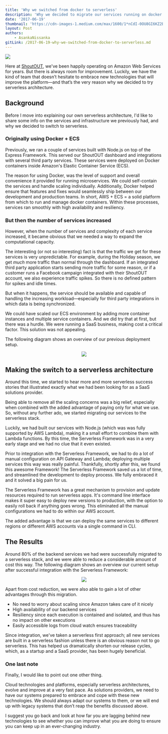 ```yaml
---
title: 'Why we switched from docker to serverless'
description: 'Why we decided to migrate our services running on docker containers to serverless stack using aws lambda functions and aws api gateway'
date: '2017-06-19'
thumbnail: 'https://cdn-images-1.medium.com/max/1600/1*nCdI-0OU8GI6KZ2BwTvfDQ.png'
layout: Post
authors:
    - AsankaNissanka
gitLink: /2017-06-19-why-we-switched-from-docker-to-serverless.md
---
```


<img src="https://s3-us-west-2.amazonaws.com/assets.blog.serverless.com/header+images/docker-vs-serverless.jpg">

Here at [ShoutOUT](https://getshoutout.com), we've been happily operating on Amazon Web Services for years. But there is always room for improvement. Luckily, we have the kind of team that doesn’t hesitate to embrace new technologies that will improve the platform—and that’s the very reason why we decided to try serverless architecture.

## Background

Before I move into explaining our own serverless architecture, I'd like to share some info on the services and infrastructure we previously had, and why we decided to switch to serverless.

### Originally using Docker + ECS

Previously, we ran a couple of services built with Node.js on top of the Express Framework. This served our ShoutOUT dashboard and integrations with several third party services. These services were deployed on Docker containers inside Amazon's Elastic Container Service (ECS).

The reason for using Docker, was the level of support and overall convenience it provided for running microservices. We could self-contain the services and handle scaling individually. Additionally, Docker helped ensure that features and fixes would seamlessly ship between our development and production teams. In short, AWS + ECS = a solid platform from which to run and manage docker containers. Within these processes, services ran smoothly with high availability and resiliency.

### But then the number of services increased

However, when the number of services and complexity of each service increased, it became obvious that we needed a way to expand the computational capacity.

The interesting (or not so interesting) fact is that the traffic we get for these services is very unpredictable. For example, during the Holiday season, we get *much* more traffic than normal through the dashboard. If an integrated third party application starts sending more traffic for some reason, or if a customer runs a Facebook campaign integrated with their ShoutOUT account, we also experience traffic spikes. So there is no defined pattern for spikes and idle times.

But when it happens, the service should be available and capable of handling the increasing workload—especially for third party integrations in which data is being synchronized.

We could have scaled our ECS environment by adding more container instances and multiple service containers. And we did try that at first, but there was a hurdle. We were running a SaaS business, making cost a critical factor. This solution was not appealing.

The following diagram shows an overview of our previous deployment setup.

<p align="center">
  <img src="https://cdn-images-1.medium.com/max/1600/1*qpPXgoLcZCpVUNDUF-E_XA.png">
</p>

## Making the switch to a serverless architecture

Around this time, we started to hear more and more serverless success stories that illustrated exactly what we had been looking for as a SaaS solutions provider.

Being able to remove all the scaling concerns was a big relief, especially when combined with the added advantage of paying only for what we use. So, without any further ado, we started migrating our services to the serverless stack.

Luckily, we had built our services with Node.js (which was was fully supported by AWS Lambda), making it a small effort to combine them with Lambda functions. By this time, the Serverless Framework was in a very early stage and we had no clue that it even existed.

Prior to integration with the Serverless Framework, we had to do a lot of manual configuration on API Gateway and Lambda; deploying multiple services this way was really painful. Thankfully, shortly after this, we found this awesome Framework! The Serverless Framework saved us a lot of time, and streamlined the development to deploy process. We fully embraced it and it  solved a big pain for us.

The Serverless Framework has a great mechanism to provision and update resources required to run serverless apps. It's command line interface makes it super easy to deploy new versions to production, with the option to easily roll back if anything goes wrong. This eliminated all the manual configurations we had to do within our AWS account.

The added advantage is that we can deploy the same services to different regions or different AWS accounts via a single command in CLI. 

## The Results 

Around 80% of the backend services we had were successfully migrated to a serverless stack, and we were able to reduce a considerable amount of cost this way. The following diagram shows an overview our current setup after successful integration with the Serverless Framework:

<p align="center">
  <img align="center" src="https://cdn-images-1.medium.com/max/1600/1*rp4PZBrhEX5_dCjIkmrEww.png">
</p>

Apart from cost reduction, we were also able to gain a lot of other advantages through this migration. 

* No need to worry about scaling since Amazon takes care of it nicely
* High availability of our backend services
* Resiliency since each execution is contained and isolated, and thus has no impact on other executions
* Easily accessible logs from cloud watch ensures traceability 

Since integration, we've taken a serverless first approach; all new services are built in a serverless fashion unless there is an obvious reason not to go serverless. This has helped us dramatically shorten our release cycles, which, as a startup and a SaaS provider, has been hugely beneficial.

### One last note

Finally, I would like to point out one other thing.

Cloud technologies and platforms, especially serverless architectures, evolve and improve at a very fast pace. As solutions providers, we need to have our systems prepared to embrace and cope with these new technologies. We should always adapt our systems to them, or we will end up with legacy systems that don’t reap the benefits discussed above.

I suggest you go back and look at how far you are lagging behind new technologies to see whether you can improve what you are doing to ensure you can keep up in an ever-changing industry.  

